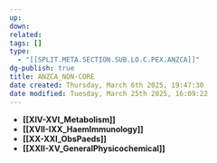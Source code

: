 ```yaml
---
up: 
down: 
related: 
tags: []
type:
  - "[[SPLIT.META.SECTION.SUB.LO.C.PEX.ANZCA]]"
dg-publish: true
title: ANZCA_NON-CORE
date created: Thursday, March 6th 2025, 19:47:30
date modified: Tuesday, March 25th 2025, 16:09:22
---
```


- **[[XIV-XVI_Metabolism]]**
- **[[XVII-IXX_HaemImmunology]]**
- **[[XX-XXI_ObsPaeds]]**
- **[[XXII-XV_GeneralPhysicochemical]]**
